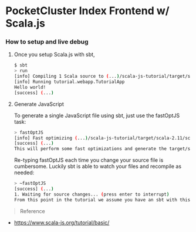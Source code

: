# PocketCluster Index Frontend w/ Scala.js

### How to setup and live debug  

1. Once you setup Scala.js with sbt, 

    ```sh
    $ sbt
    > run
    [info] Compiling 1 Scala source to (...)/scala-js-tutorial/target/scala-2.11/classes...
    [info] Running tutorial.webapp.TutorialApp
    Hello world!
    [success] (...)
    ```

2. Generate JavaScript

    To generate a single JavaScript file using sbt, just use the fastOptJS task:

    ```sh
    > fastOptJS
    [info] Fast optimizing (...)/scala-js-tutorial/target/scala-2.11/scala-js-tutorial-fastopt.js
    [success] (...)
    This will perform some fast optimizations and generate the target/scala-2.11/scala-js-tutorial-fastopt.js file containing the JavaScript code.
    ```

    Re-typing fastOptJS each time you change your source file is cumbersome. Luckily sbt is able to watch your files and recompile as needed:
    
    ```sh
    > ~fastOptJS
    [success] (...)
    1. Waiting for source changes... (press enter to interrupt)
    From this point in the tutorial we assume you have an sbt with this command running, so we don’t need to bother with rebuilding each time.
    ```

> Reference  
  
- <https://www.scala-js.org/tutorial/basic/>
